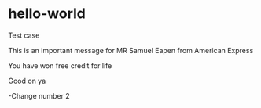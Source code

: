 # hello-world
Test case

This is an important message for MR Samuel Eapen from American Express

You have won free credit for life

Good on ya

-Change number 2 
